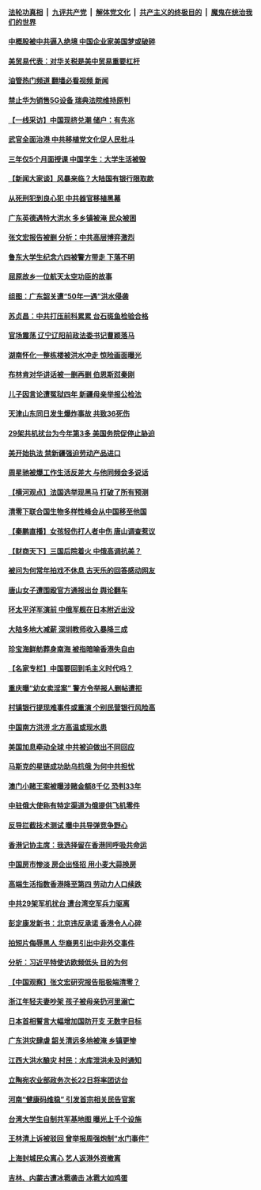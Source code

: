 ####  [法轮功真相](../../../../basic/blob/master/README.md?t=06230402) &nbsp;|&nbsp; [九评共产党](../../../../9ping.md/blob/master/README.md?t=06230402) &nbsp;|&nbsp; [解体党文化](../../../../jtdwh.md/blob/master/README.md?t=06230402)  &nbsp;|&nbsp; [共产主义的终极目的](../../../../gczydzjmd.md/blob/master/README.md?t=06230402) &nbsp;|&nbsp; [魔鬼在统治我们的世界](../../../../mgztzwmdsj.md/blob/master/README.md?t=06230402) 

#### [中概股被中共逼入绝境 中国企业家美国梦或破碎](../pages/nsc413/n13765287.md?t=06230402) 

#### [美贸易代表：对华关税是美中贸易重要杠杆](../pages/nsc413/n13765279.md?t=06230402) 

#### [油管热门频道 翻墙必看视频 新闻](http://45.76.130.85:81/youtube.html?06230402)

#### [禁止华为销售5G设备 瑞典法院维持原判](../pages/nsc413/n13765172.md?t=06230402) 

#### [【一线采访】中国现挤兑潮 储户：有先兆](../pages/nsc413/n13764350.md?t=06230402) 

#### [武官全面治港 中共移植党文化促人民批斗](../pages/nsc413/n13765259.md?t=06230402) 

#### [三年仅5个月面授课 中国学生：大学生活被毁](../pages/nsc413/n13765206.md?t=06230402) 

#### [【新闻大家谈】风暴来临？大陆国有银行限取款](../pages/nsc413/n13765184.md?t=06230402) 

#### [从死刑犯到良心犯 中共器官移植黑幕](../pages/nsc413/n13764669.md?t=06230402) 

#### [广东英德遇特大洪水 多乡镇被淹 民众被困](../pages/nsc413/n13765015.md?t=06230402) 

#### [张文宏报告被删 分析：中共高层博弈激烈](../pages/nsc413/n13764986.md?t=06230402) 

#### [鲁东大学生纪念六四被警方带走 下落不明](../pages/nsc413/n13764990.md?t=06230402) 

#### [屈原故乡一位航天太空功臣的故事](../pages/nsc413/n13764742.md?t=06230402) 

#### [组图：广东韶关遭“50年一遇”洪水侵袭](../pages/nsc413/n13764988.md?t=06230402) 

#### [苏贞昌：中共打压前科累累 台石斑鱼检验合格](../pages/nsc413/n13764841.md?t=06230402) 

#### [官场震荡 辽宁辽阳前政法委书记曹颖落马](../pages/nsc413/n13764900.md?t=06230402) 

#### [湖南怀化一整栋楼被洪水冲走 惊险画面曝光](../pages/nsc413/n13764820.md?t=06230402) 

#### [布林肯对华讲话被一删再删 伯恩斯怼秦刚](../pages/nsc413/n13764796.md?t=06230402) 


#### [儿子因言论遭冤狱四年 新疆母亲举报公检法](../pages/nsc413/n13764718.md?t=06230402) 

#### [天津山东同日发生爆炸事故 共致36死伤](../pages/nsc413/n13764720.md?t=06230402) 

#### [29架共机扰台为今年第3多 美国务院促停止胁迫](../pages/nsc413/n13764254.md?t=06230402) 

#### [美开始执法 禁新疆强迫劳动产品进口](../pages/nsc413/n13764649.md?t=06230402) 

#### [周星驰被爆工作生活反差大 与他同频会多说话](../pages/nsc413/n13764594.md?t=06230402) 

#### [【横河观点】法国选举现黑马 打破了所有预测](../pages/nsc413/n13764591.md?t=06230402) 

#### [清零下联合国生物多样性峰会从中国移至他国](../pages/nsc413/n13764590.md?t=06230402) 

#### [【秦鹏直播】女孩轻伤打人者中伤 唐山调查惹议](../pages/nsc413/n13764586.md?t=06230402) 

#### [【财商天下】三国后院着火 中俄高调抗美？](../pages/nsc413/n13764528.md?t=06230402) 

#### [被问为何常年拍戏不休息 古天乐的回答感动网友](../pages/nsc413/n13764548.md?t=06230402) 

#### [唐山女子遭围殴官方通报出台 舆论翻车](../pages/nsc413/n13764395.md?t=06230402) 

#### [环太平洋军演前 中俄军舰在日本附近出没](../pages/nsc413/n13764571.md?t=06230402) 

#### [大陆多地大减薪 深圳教师收入暴降三成](../pages/nsc413/n13764338.md?t=06230402) 

#### [珍宝海鲜舫葬身南海 被指暗喻香港失自由](../pages/nsc413/n13764446.md?t=06230402) 

#### [【名家专栏】中国要回到毛主义时代吗？](../pages/nsc413/n13764319.md?t=06230402) 

#### [重庆曝“幼女卖淫案” 警方令举报人删帖遭拒](../pages/nsc413/n13764488.md?t=06230402) 

#### [村镇银行提现难事件或重演 个别民营银行风险高](../pages/nsc413/n13764495.md?t=06230402) 

#### [中国南方洪涝 北方高温或现水患](../pages/nsc413/n13764505.md?t=06230402) 

#### [美国加息牵动全球 中共被迫做出不同回应](../pages/nsc413/n13764465.md?t=06230402) 

#### [马斯克的星链成功助乌抗俄 为何中共担忧](../pages/nsc413/n13764450.md?t=06230402) 

#### [澳门小赌王案被曝涉赌金额8千亿 恐判33年](../pages/nsc413/n13764444.md?t=06230402) 

#### [中驻俄大使称有特定渠道为俄提供飞机零件](../pages/nsc413/n13764456.md?t=06230402) 

#### [反导拦截技术测试 曝中共导弹竞争野心](../pages/nsc413/n13764411.md?t=06230402) 

#### [香港记协主席：我选择留在香港同呼吸共命运](../pages/nsc413/n13764447.md?t=06230402) 

#### [中国房市惨淡 房企出怪招 用小麦大蒜换房](../pages/nsc413/n13764286.md?t=06230402) 

#### [高端生活指数香港降至第四 劳动力人口续跌](../pages/nsc413/n13764441.md?t=06230402) 

#### [中共29架军机扰台 遭台湾空军兵力驱离](../pages/nsc413/n13764339.md?t=06230402) 

#### [彭定康发新书：北京违反承诺 香港令人心碎](../pages/nsc413/n13764274.md?t=06230402) 

#### [拍短片侮辱黑人 华裔男引出中非外交事件](../pages/nsc413/n13764421.md?t=06230402) 

#### [分析：习近平特使访欧频低头 目的为何](../pages/nsc413/n13763703.md?t=06230402) 

#### [【中国观察】张文宏研究报告阻极端清零？](../pages/nsc413/n13764183.md?t=06230402) 

#### [浙江年轻夫妻吵架 孩子被母亲扔河里溺亡](../pages/nsc413/n13764253.md?t=06230402) 

#### [日本首相誓言大幅增加国防开支 无数字目标](../pages/nsc413/n13764196.md?t=06230402) 

#### [广东洪灾肆虐 韶关清远多地被淹 乡镇更惨](../pages/nsc413/n13764113.md?t=06230402) 

#### [江西大洪水酿灾 村民：水库泄洪未及时通知](../pages/nsc413/n13764139.md?t=06230402) 

#### [立陶宛农业部政务次长22日将率团访台](../pages/nsc413/n13764111.md?t=06230402) 

#### [河南“健康码维稳” 引发首宗相关民告官案](../pages/nsc413/n13764002.md?t=06230402) 

#### [台湾大学生自制共军基地图 曝光上千个设施](../pages/nsc413/n13763919.md?t=06230402) 

#### [王林清上诉被驳回 曾举报周强炮制“水门事件”](../pages/nsc413/n13763961.md?t=06230402) 

#### [上海封城民众离心 艺人返港外资撤离](../pages/nsc413/n13764010.md?t=06230402) 

#### [吉林、内蒙古遭冰雹袭击 冰雹大如鸡蛋](../pages/nsc413/n13763902.md?t=06230402) 


<img src='http://gfw-breaker.win/goodnews/indexes/nsc413.md' width='0px' height='0px'/>
